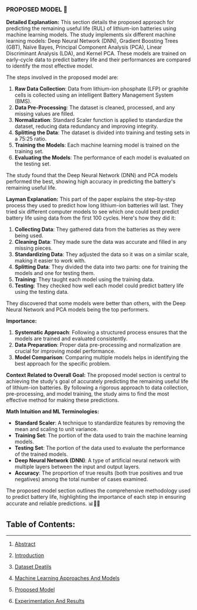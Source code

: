 ### PROPOSED MODEL 🧩

**Detailed Explanation:**
This section details the proposed approach for predicting the remaining useful life (RUL) of lithium-ion batteries using machine learning models. The study implements six different machine learning models: Deep Neural Network (DNN), Gradient Boosting Trees (GBT), Naïve Bayes, Principal Component Analysis (PCA), Linear Discriminant Analysis (LDA), and Kernel PCA. These models are trained on early-cycle data to predict battery life and their performances are compared to identify the most effective model.

The steps involved in the proposed model are:
1. **Raw Data Collection**: Data from lithium-ion phosphate (LFP) or graphite cells is collected using an intelligent Battery Management System (BMS).
2. **Data Pre-Processing**: The dataset is cleaned, processed, and any missing values are filled.
3. **Normalization**: Standard Scaler function is applied to standardize the dataset, reducing data redundancy and improving integrity.
4. **Splitting the Data**: The dataset is divided into training and testing sets in a 75:25 ratio.
5. **Training the Models**: Each machine learning model is trained on the training set.
6. **Evaluating the Models**: The performance of each model is evaluated on the testing set.

The study found that the Deep Neural Network (DNN) and PCA models performed the best, showing high accuracy in predicting the battery's remaining useful life.

**Layman Explanation:**
This part of the paper explains the step-by-step process they used to predict how long lithium-ion batteries will last. They tried six different computer models to see which one could best predict battery life using data from the first 100 cycles. Here's how they did it:

1. **Collecting Data**: They gathered data from the batteries as they were being used.
2. **Cleaning Data**: They made sure the data was accurate and filled in any missing pieces.
3. **Standardizing Data**: They adjusted the data so it was on a similar scale, making it easier to work with.
4. **Splitting Data**: They divided the data into two parts: one for training the models and one for testing them.
5. **Training**: They taught each model using the training data.
6. **Testing**: They checked how well each model could predict battery life using the testing data.

They discovered that some models were better than others, with the Deep Neural Network and PCA models being the top performers.

**Importance:**
1. **Systematic Approach**: Following a structured process ensures that the models are trained and evaluated consistently.
2. **Data Preparation**: Proper data pre-processing and normalization are crucial for improving model performance.
3. **Model Comparison**: Comparing multiple models helps in identifying the best approach for the specific problem.

**Context Related to Overall Goal:**
The proposed model section is central to achieving the study's goal of accurately predicting the remaining useful life of lithium-ion batteries. By following a rigorous approach to data collection, pre-processing, and model training, the study aims to find the most effective method for making these predictions.

**Math Intuition and ML Terminologies:**
- **Standard Scaler**: A technique to standardize features by removing the mean and scaling to unit variance.
- **Training Set**: The portion of the data used to train the machine learning models.
- **Testing Set**: The portion of the data used to evaluate the performance of the trained models.
- **Deep Neural Network (DNN)**: A type of artificial neural network with multiple layers between the input and output layers.
- **Accuracy**: The proportion of true results (both true positives and true negatives) among the total number of cases examined.

The proposed model section outlines the comprehensive methodology used to predict battery life, highlighting the importance of each step in ensuring accurate and reliable predictions. 📊🔋🧠

## **Table of Contents:**
---
1. [Abstract](https://github.com/aditya-saxena-7/Lithium-Ion-Battery-Life-Prediction-Based-on-Initial-Stage-Cycles-Using-Machine-Learning/edit/main/README.md)
   
2. [Introduction](https://github.com/aditya-saxena-7/Lithium-Ion-Battery-Life-Prediction-Based-on-Initial-Stage-Cycles-Using-Machine-Learning/blob/main/Introduction.md) 

4. [Dataset Deatils](https://github.com/aditya-saxena-7/Lithium-Ion-Battery-Life-Prediction-Based-on-Initial-Stage-Cycles-Using-Machine-Learning/blob/main/Dataset%20Deatils.md) 

5. [Machine Learning Approaches And Models](https://github.com/aditya-saxena-7/Lithium-Ion-Battery-Life-Prediction-Based-on-Initial-Stage-Cycles-Using-Machine-Learning/blob/main/Machine%20Learning%20Approaches%20And%20Models.md) 

6. [Proposed Model](https://github.com/aditya-saxena-7/Lithium-Ion-Battery-Life-Prediction-Based-on-Initial-Stage-Cycles-Using-Machine-Learning/blob/main/Proposed%20Model.md)

7. [Experimentation And Results](https://github.com/aditya-saxena-7/Lithium-Ion-Battery-Life-Prediction-Based-on-Initial-Stage-Cycles-Using-Machine-Learning/blob/main/Experimentation%20And%20Results.md)
